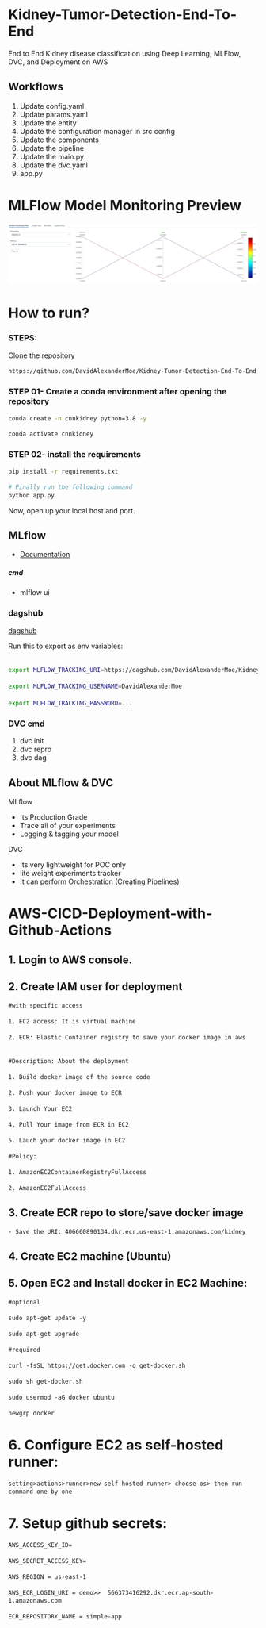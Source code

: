 # Kidney-Tumor-Detection-End-To-End
End to End Kidney disease classification using Deep Learning, MLFlow, DVC, and Deployment on AWS


## Workflows

1. Update config.yaml
2. Update params.yaml
3. Update the entity
4. Update the configuration manager in src config
5. Update the components
6. Update the pipeline
7. Update the main.py
8. Update the dvc.yaml
9. app.py


# MLFlow Model Monitoring Preview
![Alt text](image.png)


# How to run?
### STEPS:

Clone the repository

```bash
https://github.com/DavidAlexanderMoe/Kidney-Tumor-Detection-End-To-End
```
### STEP 01- Create a conda environment after opening the repository

```bash
conda create -n cnnkidney python=3.8 -y
```

```bash
conda activate cnnkidney
```


### STEP 02- install the requirements
```bash
pip install -r requirements.txt
```

```bash
# Finally run the following command
python app.py
```

Now, open up your local host and port.







## MLflow

- [Documentation](https://mlflow.org/docs/latest/index.html)

##### cmd
- mlflow ui

### dagshub
[dagshub](https://dagshub.com/)

Run this to export as env variables:

```bash

export MLFLOW_TRACKING_URI=https://dagshub.com/DavidAlexanderMoe/Kidney-Tumor-Detection-End-To-End.mlflow

export MLFLOW_TRACKING_USERNAME=DavidAlexanderMoe 

export MLFLOW_TRACKING_PASSWORD=...

```


### DVC cmd

1. dvc init
2. dvc repro
3. dvc dag


## About MLflow & DVC

MLflow

 - Its Production Grade
 - Trace all of your experiments
 - Logging & tagging your model


DVC 

 - Its very lightweight for POC only
 - lite weight experiments tracker
 - It can perform Orchestration (Creating Pipelines)



# AWS-CICD-Deployment-with-Github-Actions

## 1. Login to AWS console.

## 2. Create IAM user for deployment

	#with specific access

	1. EC2 access: It is virtual machine

	2. ECR: Elastic Container registry to save your docker image in aws


	#Description: About the deployment

	1. Build docker image of the source code

	2. Push your docker image to ECR

	3. Launch Your EC2 

	4. Pull Your image from ECR in EC2

	5. Lauch your docker image in EC2

	#Policy:

	1. AmazonEC2ContainerRegistryFullAccess

	2. AmazonEC2FullAccess

	
## 3. Create ECR repo to store/save docker image
    - Save the URI: 406660890134.dkr.ecr.us-east-1.amazonaws.com/kidney

	
## 4. Create EC2 machine (Ubuntu) 

## 5. Open EC2 and Install docker in EC2 Machine:
	
	
	#optional

	sudo apt-get update -y

	sudo apt-get upgrade
	
	#required

	curl -fsSL https://get.docker.com -o get-docker.sh

	sudo sh get-docker.sh

	sudo usermod -aG docker ubuntu

	newgrp docker
	
# 6. Configure EC2 as self-hosted runner:
    setting>actions>runner>new self hosted runner> choose os> then run command one by one


# 7. Setup github secrets:

    AWS_ACCESS_KEY_ID=

    AWS_SECRET_ACCESS_KEY=

    AWS_REGION = us-east-1

    AWS_ECR_LOGIN_URI = demo>>  566373416292.dkr.ecr.ap-south-1.amazonaws.com

    ECR_REPOSITORY_NAME = simple-app
